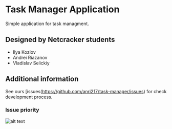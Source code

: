 # Task Manager Application

Simple application for task managment.

## Designed by Netcracker students
  - Ilya Kozlov
  - Andrei Riazanov
  - Vladislav Selickiy
  
## Additional information  

See ours [issues(https://github.com/anri217/task-manager/issues) for check development process.

### Issue priority

![alt text](https://user-images.githubusercontent.com/33430830/73350679-ef98e300-42a6-11ea-8093-a34c6d227afc.png "Issue priority")
